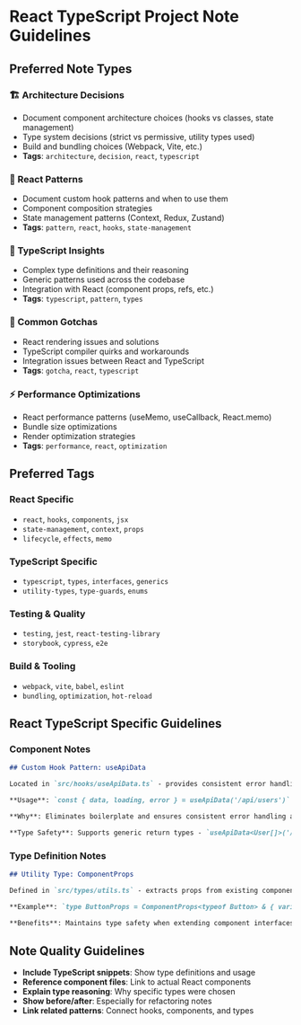 # React TypeScript Project Note Guidelines

## Preferred Note Types

### 🏗️ Architecture Decisions

- Document component architecture choices (hooks vs classes, state management)
- Type system decisions (strict vs permissive, utility types used)
- Build and bundling choices (Webpack, Vite, etc.)
- **Tags**: `architecture`, `decision`, `react`, `typescript`

### 🔧 React Patterns

- Document custom hook patterns and when to use them
- Component composition strategies
- State management patterns (Context, Redux, Zustand)
- **Tags**: `pattern`, `react`, `hooks`, `state-management`

### 📝 TypeScript Insights

- Complex type definitions and their reasoning
- Generic patterns used across the codebase
- Integration with React (component props, refs, etc.)
- **Tags**: `typescript`, `pattern`, `types`

### 🐛 Common Gotchas

- React rendering issues and solutions
- TypeScript compiler quirks and workarounds
- Integration issues between React and TypeScript
- **Tags**: `gotcha`, `react`, `typescript`

### ⚡ Performance Optimizations

- React performance patterns (useMemo, useCallback, React.memo)
- Bundle size optimizations
- Render optimization strategies
- **Tags**: `performance`, `react`, `optimization`

## Preferred Tags

### React Specific

- `react`, `hooks`, `components`, `jsx`
- `state-management`, `context`, `props`
- `lifecycle`, `effects`, `memo`

### TypeScript Specific

- `typescript`, `types`, `interfaces`, `generics`
- `utility-types`, `type-guards`, `enums`

### Testing & Quality

- `testing`, `jest`, `react-testing-library`
- `storybook`, `cypress`, `e2e`

### Build & Tooling

- `webpack`, `vite`, `babel`, `eslint`
- `bundling`, `optimization`, `hot-reload`

## React TypeScript Specific Guidelines

### Component Notes

```markdown
## Custom Hook Pattern: useApiData

Located in `src/hooks/useApiData.ts` - provides consistent error handling and loading states for API calls.

**Usage**: `const { data, loading, error } = useApiData('/api/users')`

**Why**: Eliminates boilerplate and ensures consistent error handling across components.

**Type Safety**: Supports generic return types - `useApiData<User[]>('/api/users')`
```

### Type Definition Notes

```markdown
## Utility Type: ComponentProps

Defined in `src/types/utils.ts` - extracts props from existing components for composition.

**Example**: `type ButtonProps = ComponentProps<typeof Button> & { variant: 'primary' | 'secondary' }`

**Benefits**: Maintains type safety when extending component interfaces.
```

## Note Quality Guidelines

- **Include TypeScript snippets**: Show type definitions and usage
- **Reference component files**: Link to actual React components
- **Explain type reasoning**: Why specific types were chosen
- **Show before/after**: Especially for refactoring notes
- **Link related patterns**: Connect hooks, components, and types
